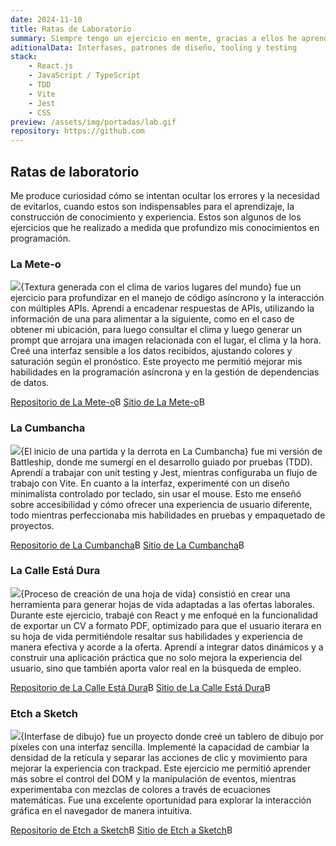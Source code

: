 ```yaml
---
date: 2024-11-10
title: Ratas de Laboratorio
summary: Siempre tengo un ejercicio en mente, gracias a ellos he aprendido desde trabajar con APIs y código asíncrono, hasta implementar TDD y sus pros y contras. Me han permitido visualizar y llevar a cabo el desarrollo de herramientas como generadores de documentos y un tableros interactivos.
aditionalData: Interfases, patrones de diseño, tooling y testing
stack:
    - React.js
    - JavaScript / TypeScript
    - TDD
    - Vite
    - Jest
    - CSS
preview: /assets/img/portadas/lab.gif
repository: https://github.com
---
```


## Ratas de laboratorio

Me produce curiosidad cómo se intentan ocultar los errores y la necesidad de evitarlos, cuando estos son indispensables para el aprendizaje, la construcción de conocimiento y experiencia. Estos son algunos de los ejercicios que he realizado a medida que profundizo mis conocimientos en programación.

### La Mete-o

![](/assets/img/lab/lameteo.jpg){Textura generada con el clima de varios lugares del mundo}
fue un ejercicio para profundizar en el manejo de código asíncrono y la interacción con múltiples APIs. Aprendí a encadenar respuestas de APIs, utilizando la información de una para alimentar a la siguiente, como en el caso de obtener mi ubicación, para luego consultar el clima y luego generar un prompt que arrojara una imagen relacionada con el lugar, el clima y la hora. Creé una interfaz sensible a los datos recibidos, ajustando colores y saturación según el pronóstico. Este proyecto me permitió mejorar mis habilidades en la programación asíncrona y en la gestión de dependencias de datos.

[Repositorio de La Mete-o](https://github.com/dothedada/laMeteo)B
[Sitio de La Mete-o](https://dothedada.github.io/laMeteo/)B

### La Cumbancha

![](/assets/img/lab/lacumbancha.jpg){El inicio de una partida y la derrota en La Cumbancha}
fue mi versión de Battleship, donde me sumergí en el desarrollo guiado por pruebas (TDD). Aprendí a trabajar con unit testing y Jest, mientras configuraba un flujo de trabajo con Vite. En cuanto a la interfaz, experimenté con un diseño minimalista controlado por teclado, sin usar el mouse. Esto me enseñó sobre accesibilidad y cómo ofrecer una experiencia de usuario diferente, todo mientras perfeccionaba mis habilidades en pruebas y empaquetado de proyectos.

[Repositorio de La Cumbancha](https://github.com/dothedada/batttleship-top)B
[Sitio de La Cumbancha](https://dothedada.github.io/batttleship-top/)B

### La Calle Está Dura

![](/assets/img/lab/lacalleestadura.jpg){Proceso de creación de una hoja de vida}
consistió en crear una herramienta para generar hojas de vida adaptadas a las ofertas laborales. Durante este ejercicio, trabajé con React y me enfoqué en la funcionalidad de exportar un CV a formato PDF, optimizado para que el usuario iterara en su hoja de vida permitiéndole resaltar sus habilidades y experiencia de manera efectiva y acorde a la oferta. Aprendí a integrar datos dinámicos y a construir una aplicación práctica que no solo mejora la experiencia del usuario, sino que también aporta valor real en la búsqueda de empleo.

[Repositorio de La Calle Está Dura](https://github.com/dothedada/laCalleEstaDura)B
[Sitio de La Calle Está Dura](https://la-calle-esta-dura.vercel.app/)B

### Etch a Sketch

![](/assets/img/lab/sketch.jpg){Interfase de dibujo}
fue un proyecto donde creé un tablero de dibujo por píxeles con una interfaz sencilla. Implementé la capacidad de cambiar la densidad de la retícula y separar las acciones de clic y movimiento para mejorar la experiencia con trackpad. Este ejercicio me permitió aprender más sobre el control del DOM y la manipulación de eventos, mientras experimentaba con mezclas de colores a través de ecuaciones matemáticas. Fue una excelente oportunidad para explorar la interacción gráfica en el navegador de manera intuitiva.

[Repositorio de Etch a Sketch](https://github.com/dothedada/etch-a-sketch)B
[Sitio de Etch a Sketch](https://dothedada.github.io/etch-a-sketch/)B

